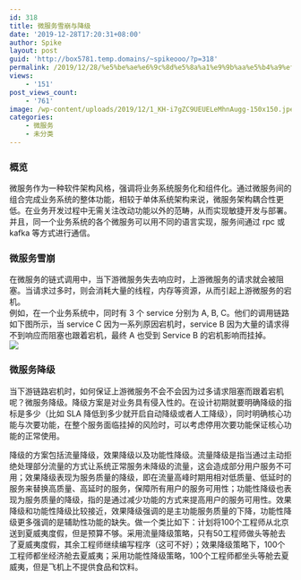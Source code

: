 ```yaml
---
id: 318
title: 微服务雪崩与降级
date: '2019-12-28T17:20:31+08:00'
author: Spike
layout: post
guid: 'http://box5781.temp.domains/~spikeooo/?p=318'
permalink: /2019/12/28/%e5%be%ae%e6%9c%8d%e5%8a%a1%e9%9b%aa%e5%b4%a9%ef%bc%8c%e9%99%8d%e7%ba%a7%e4%b8%8e%e7%86%94%e6%96%ad/
views:
    - '151'
post_views_count:
    - '761'
image: /wp-content/uploads/2019/12/1_KH-i7gZC9UEUELeMhnAugg-150x150.jpeg
categories:
    - 微服务
    - 未分类
---
```


### 概览

微服务作为一种软件架构风格，强调将业务系统服务化和组件化。通过微服务间的组合完成业务系统的整体功能，相较于单体系统架构来说，微服务架构耦合性更低。在业务开发过程中无需关注改动功能以外的范畴，从而实现敏捷开发与部署。并且，同一个业务系统的各个微服务可以用不同的语言实现，服务间通过 rpc 或 kafka 等方式进行通信。

### 微服务雪崩

 在微服务的链式调用中，当下游微服务失去响应时，上游微服务的请求就会被阻塞。当请求过多时，则会消耗大量的线程，内存等资源，从而引起上游微服务的宕机。  
 例如，在一个业务系统中，同时有 3 个 service 分别为 A, B, C。他们的调用链路如下图所示，当 service C 因为一系列原因宕机时，service B 因为大量的请求得不到响应而阻塞也跟着宕机，最终 A 也受到 Service B 的宕机影响而挂掉。  
![](https://spike.dev/wp-content/uploads/2019/12/未命名文件-23.png)

### 微服务降级

 当下游链路宕机时，如何保证上游微服务不会不会因为过多请求阻塞而跟着宕机呢？微服务降级。降级方案是对业务具有侵入性的。在设计初期就要明确降级的指标是多少（比如 SLA 降低到多少就开启自动降级或者人工降级），同时明确核心功能与次要功能，在整个服务面临挂掉的风险时，可以考虑停用次要功能保证核心功能的正常使用。

降级的方案包括流量降级，效果降级以及功能性降级。流量降级是指当通过主动拒绝处理部分流量的方式让系统正常服务未降级的流量，这会造成部分用户服务不可用；效果降级表现为服务质量的降级，即在流量高峰时期用相对低质量、低延时的服务来替换高质量、高延时的服务，保障所有用户的服务可用性；功能性降级也表现为服务质量的降级，指的是通过减少功能的方式来提高用户的服务可用性。效果降级和功能性降级比较接近，效果降级强调的是主功能服务质量的下降，功能性降级更多强调的是辅助性功能的缺失。做一个类比如下：计划将100个工程师从北京送到夏威夷度假，但是预算不够。采用流量降级策略，只有50工程师做头等舱去了夏威夷度假，其余工程师继续编写程序（这可不好）；效果降级策略下，100个工程师都坐经济舱去夏威夷；采用功能性降级策略，100个工程师都坐头等舱去夏威夷，但是飞机上不提供食品和饮料。
